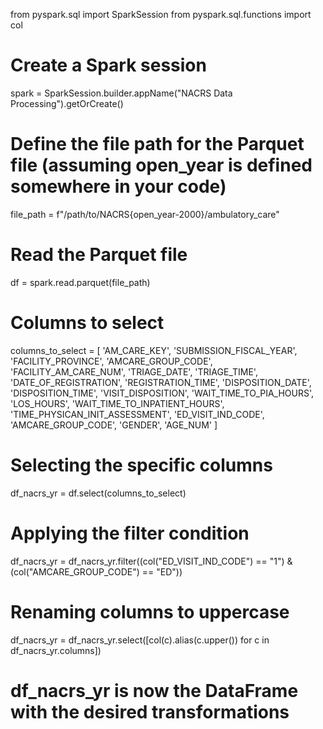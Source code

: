from pyspark.sql import SparkSession
from pyspark.sql.functions import col

# Create a Spark session
spark = SparkSession.builder.appName("NACRS Data Processing").getOrCreate()

# Define the file path for the Parquet file (assuming open_year is defined somewhere in your code)
file_path = f"/path/to/NACRS{open_year-2000}/ambulatory_care"

# Read the Parquet file
df = spark.read.parquet(file_path)

# Columns to select
columns_to_select = [
    'AM_CARE_KEY', 'SUBMISSION_FISCAL_YEAR', 'FACILITY_PROVINCE', 'AMCARE_GROUP_CODE',
    'FACILITY_AM_CARE_NUM', 'TRIAGE_DATE', 'TRIAGE_TIME', 'DATE_OF_REGISTRATION', 'REGISTRATION_TIME',
    'DISPOSITION_DATE', 'DISPOSITION_TIME', 'VISIT_DISPOSITION', 'WAIT_TIME_TO_PIA_HOURS',
    'LOS_HOURS', 'WAIT_TIME_TO_INPATIENT_HOURS', 'TIME_PHYSICAN_INIT_ASSESSMENT',
    'ED_VISIT_IND_CODE', 'AMCARE_GROUP_CODE', 'GENDER', 'AGE_NUM'
]

# Selecting the specific columns
df_nacrs_yr = df.select(columns_to_select)

# Applying the filter condition
df_nacrs_yr = df_nacrs_yr.filter((col("ED_VISIT_IND_CODE") == "1") & (col("AMCARE_GROUP_CODE") == "ED"))

# Renaming columns to uppercase
df_nacrs_yr = df_nacrs_yr.select([col(c).alias(c.upper()) for c in df_nacrs_yr.columns])

# df_nacrs_yr is now the DataFrame with the desired transformations
